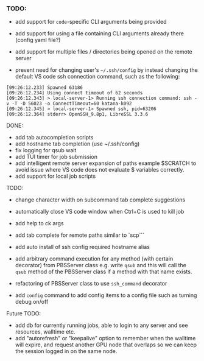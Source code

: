 ### TODO: 


* add support for `code`-specific CLI arguments being provided 
* add support for using a file containing CLI arguments already there (config yaml file?) 
* add support for multiple files / directories being opened on the remote server 

* prevent need for changing user's `~/.ssh/config` by instead changing the default VS code ssh connection command, such as the following:

```
[09:26:12.233] Spawned 63186
[09:26:12.234] Using connect timeout of 62 seconds
[09:26:12.343] > local-server-1> Running ssh connection command: ssh -v -T -D 56023 -o ConnectTimeout=60 katana-k092
[09:26:12.345] > local-server-1> Spawned ssh, pid=63206
[09:26:12.364] stderr> OpenSSH_9.8p1, LibreSSL 3.3.6

```


DONE:
- add tab autocompletion scripts
- add hostname tab completion (use ~/.ssh/config)
- fix logging for qsub wait
- add TUI timer for job submission
- add intelligent remote server expansion of paths example $SCRATCH
to avoid issue where VS code does not evaluate $ variables correctly. 
- add support for local job scripts

TODO:
- change character width on subcommand tab complete suggestions
- automatically close VS code window when Ctrl+C is used to kill job 

- add help to ck args
- add tab complete for remote paths similar to `scp```
- add auto install of ssh config required hostname alias
- add arbitrary command execution for any method (with certain decorator)
from PBSServer class
e.g. write `qsub` and this will call the `qsub` method of the PBSServer class
if a method with that name exists.
- refactoring of PBSServer class to use `ssh_command` decorator
- add `config` command to add config items to a config file
such as turning debug on/off

Future TODO:
- add db for currently running jobs, able to login to
any server and see resources, walltime etc.
- add "autorefresh" or "keepalive" option to remember when the walltime will
expire, and request another GPU node that overlaps so we can keep the session logged
in on the same node.